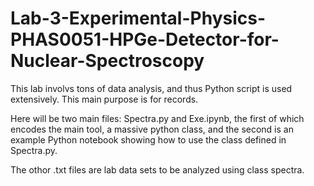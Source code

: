 # Lab-3-Experimental-Physics-PHAS0051-HPGe-Detector-for-Nuclear-Spectroscopy
This lab involvs tons of data analysis, and thus Python script is used extensively. 
This main purpose is for records.

Here will be two main files: Spectra.py and Exe.ipynb,
the first of which encodes the main tool, a massive python class,
and the second is an example Python notebook showing how to use the class defined in Spectra.py.

The othor .txt files are lab data sets to be analyzed using class spectra.
